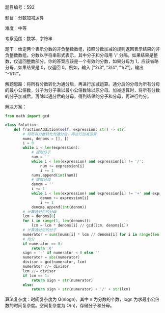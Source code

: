 题目编号：592

题目：分数加减运算

难度：中等

考察范围：数学、字符串

题干：给定两个表示分数的非负整数数组，按照分数加减的规则返回表示结果的非负整数数组。分数以字符串形式表示，其中分子和分母用 '/' 分隔。如果结果是整数，仅返回整数部分。你的答案应该是一个有效的分数，如果分母为 1，应该省略分母。如果结果是 0，仅返回 0。例如，输入 ["2/3", "3/4", "1/2"]，输出 "-1/12"。

解题思路：将所有分数转化为通分后，再进行加减运算。通分后的分母为所有分母的最小公倍数，分子为分子乘以最小公倍数除以原分母。加减运算时，将所有分数的分子加减后，再除以通分后的分母，得到结果的分子和分母，再进行约分。

解决方案：

```python
from math import gcd

class Solution:
    def fractionAddition(self, expression: str) -> str:
        # 将所有分数转化为通分后，再进行加减运算
        nums, denoms = [], []
        i = 0
        while i < len(expression):
            # 提取分子
            num = ''
            while i < len(expression) and expression[i] != '/':
                num += expression[i]
                i += 1
            nums.append(int(num))
            # 提取分母
            denom = ''
            i += 1
            while i < len(expression) and expression[i] != '+' and expression[i] != '-':
                denom += expression[i]
                i += 1
            denoms.append(int(denom))
        # 计算通分后的分母
        lcm = denoms[0]
        for i in range(1, len(denoms)):
            lcm = lcm * denoms[i] // gcd(lcm, denoms[i])
        # 计算通分后的分子
        numerator = sum([nums[i] * lcm // denoms[i] for i in range(len(nums))])
        # 约分
        if numerator == 0:
            return '0'
        sign = '-' if numerator < 0 else ''
        numerator = abs(numerator)
        divisor = gcd(numerator, lcm)
        numerator //= divisor
        lcm //= divisor
        if lcm == 1:
            return sign + str(numerator)
        else:
            return sign + str(numerator) + '/' + str(lcm)
```

算法复杂度：时间复杂度为 O(nlogn)，其中 n 为分数的个数，logn 为求最小公倍数的时间复杂度。空间复杂度为 O(n)，存储分子和分母。